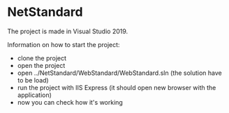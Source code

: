 # NetStandard

The project is made in Visual Studio 2019.

Information on how to start the project:
- clone the project
- open the project
- open ../NetStandard/WebStandard/WebStandard.sln (the solution have to be load)
- run the project with IIS Express (it should open new browser with the application)
- now you can check how it's working
